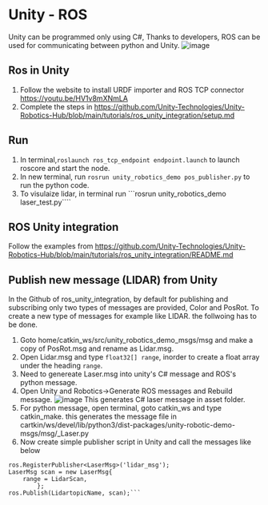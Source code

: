 # Unity - ROS
Unity can be programmed only using C#, Thanks to developers, ROS can be used for communicating between python and Unity.
![image](https://user-images.githubusercontent.com/63108972/138248159-ed95b3cc-683d-4327-b449-b83d7f7dd5b3.png)

## Ros in Unity
1. Follow the website to install URDF importer and ROS TCP connector
https://youtu.be/HV1v8mXNmLA
2. Complete the steps in https://github.com/Unity-Technologies/Unity-Robotics-Hub/blob/main/tutorials/ros_unity_integration/setup.md

## Run
1. In terminal,```roslaunch ros_tcp_endpoint endpoint.launch``` to launch  roscore and start the node.
2. In new terminal, run ```rosrun unity_robotics_demo pos_publisher.py``` to run the python code.
3. To visulaize lidar, in terminal run ```rosrun unity_robotics_demo laser_test.py````

## ROS Unity integration
Follow the examples from 
https://github.com/Unity-Technologies/Unity-Robotics-Hub/blob/main/tutorials/ros_unity_integration/README.md

## Publish new message (LIDAR) from Unity
In the Github of ros_unity_integration, by default for publishing and subscribing only two types of messages are provided, Color and PosRot.
To create a new type of messages for example like LIDAR. the follwoing has to be done.
1. Goto home/catkin_ws/src/unity_robotics_demo_msgs/msg and make a copy of  PosRot.msg and rename as Lidar.msg.
2. Open Lidar.msg and type ```float32[] range```, inorder to create a float array under the heading ```range```.
3. Need to genereate Laser.msg into unity's C# message and ROS's python message.
4. Open Unity and Robotics->Generate ROS messages and Rebuild message.
![image](https://user-images.githubusercontent.com/63108972/139685614-ca874c51-5c4b-4499-8af5-eb6b82dbea2e.png)
This generates C# laser message in asset folder.
5. For python message, open terminal, goto catkin_ws and type catkin_make. this generates the message file in cartkin/ws/devel/lib/python3/dist-packages/unity-robotic-demo-msgs/msg/_Laser.py
6. Now create simple publisher script in Unity and call the messages like below
```ros = ROSConnection.GetOrCreateInstance();
ros.RegisterPublisher<LaserMsg>('lidar_msg');
LaserMsg scan = new LaserMsg{
    range = LidarScan,
        };
ros.Publish(LidartopicName, scan);```
